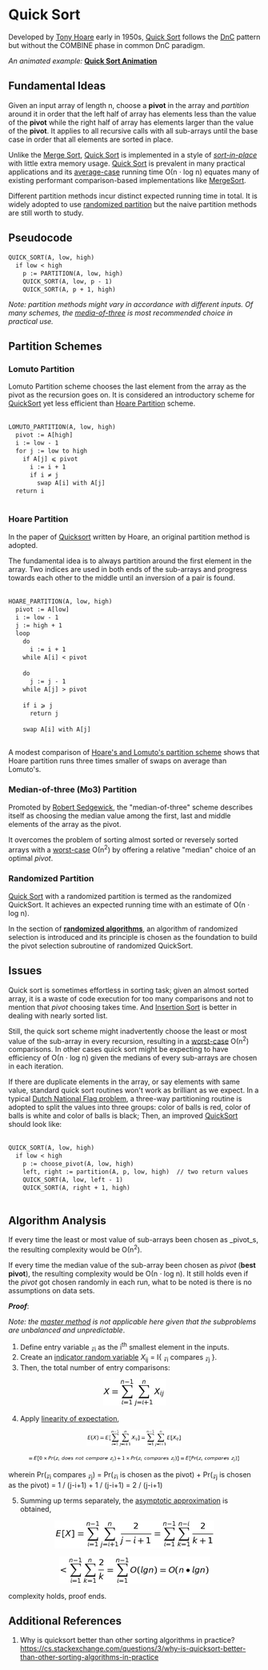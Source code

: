 # Quick Sort

Developed by [Tony Hoare](https://en.wikipedia.org/wiki/Tony_Hoare) early in 1950s, [Quick Sort](#quick-sort) follows the [DnC](../divide-and-conquer/overview.md) pattern but without the COMBINE phase in common DnC paradigm.

_An animated example:_ **[Quick Sort Animation](https://en.wikipedia.org/wiki/Quicksort#/media/File:Sorting_quicksort_anim.gif)**

## Fundamental Ideas

Given an input array of length n, choose a **pivot** in the array and _partition_ around it in order that the left half of array has elements less than the value of the **pivot** while the right half of array has elements larger than the value of the **pivot**. It applies to all recursive calls with all sub-arrays until the base case in order that all elements are sorted in place.

Unlike the [Merge Sort](merge-sort.md), [Quick Sort][quick-sort] is implemented in a style of [_sort-in-place_](overview.md) with little extra memory usage. [Quick Sort][quick-sort] is prevalent in many practical applications and its [average-case](../asymptotic-analysis.md) running time &Omicron;(n &sdot; log n) equates many of existing performant comparison-based implementations like [MergeSort](merge-sort.md).

Different partition methods incur distinct expected running time in total. It is widely adopted to use [randomized partition](#randomization-partition.md) but the naive partition methods are still worth to study.

## Pseudocode

```
QUICK_SORT(A, low, high)
  if low < high
    p := PARTITION(A, low, high)
    QUICK_SORT(A, low, p - 1)
    QUICK_SORT(A, p + 1, high)
```

_Note: partition methods might vary in accordance with different inputs. Of many schemes, the [media-of-three](#median-of-three-partition) is most recommended choice in practical use._

## Partition Schemes

### Lomuto Partition

Lomuto Partition scheme chooses the last element from the array as the pivot as the recursion goes on. It is considered an introductory scheme for [QuickSort][quick-sort] yet less efficient than [Hoare Partition](#hoare-partition) scheme.

<pre>
<code>
LOMUTO_PARTITION(A, low, high)
  pivot := A[high]
  i := low - 1
  for j := low to high
    if A[j] &les; pivot
      i := i + 1
      if i &ne; j
        swap A[i] with A[j]
  return i
</code>
</pre>

### Hoare Partition

In the paper of [Quicksort](https://academic.oup.com/comjnl/article-lookup/doi/10.1093/comjnl/5.1.10) written by Hoare, an original partition method is adopted.

The fundamental idea is to always partition around the first element in the array. Two indices are used in both ends of the sub-arrays and progress towards each other to the middle until an inversion of a pair is found.

<pre>
<code>
HOARE_PARTITION(A, low, high)
  pivot := A[low]
  i := low - 1
  j := high + 1
  loop
    do
      i := i + 1
    while A[i] < pivot

    do
      j := j - 1
    while A[j] > pivot

    if i &ges; j
      return j

    swap A[i] with A[j]
</code>
</pre>

A modest comparison of [Hoare's and Lomuto's partition scheme](https://cs.stackexchange.com/questions/11458/quicksort-partitioning-hoare-vs-lomuto) shows that Hoare partition runs three times smaller of swaps on average than Lomuto's.

### Median-of-three (Mo3) Partition

Promoted by [Robert Sedgewick](https://en.wikipedia.org/wiki/Robert_Sedgewick_(computer_scientist)), the "median-of-three" scheme describes itself as choosing the median value among the first, last and middle elements of the array as the pivot.

It overcomes the problem of sorting almost sorted or reversely sorted arrays with a [worst-case](../asymptotic-analysis.md) &Omicron;(n<sup>2</sup>) by offering a relative "median" choice of an optimal _pivot_.

### Randomized Partition

[Quick Sort][quick-sort] with a randomized partition is termed as the randomized QuickSort. It achieves an expected running time with an estimate of &Omicron;(n &sdot; log n).

In the section of [**randomized algorithms**](../randomization/randomized-algorithms.md), an algorithm of randomized selection is introduced and its principle is chosen as the foundation to build the pivot selection subroutine of randomized QuickSort.

## Issues

Quick sort is sometimes effortless in sorting task; given an almost sorted array, it is a waste of code execution for too many comparisons and not to mention that _pivot_ choosing takes time. And [Insertion Sort](insertion-sort.md) is better in dealing with nearly sorted list.

Still, the quick sort scheme might inadvertently choose the least or most value of the sub-array in every recursion, resulting in a [worst-case](../asymptotic-analysis.md) &Omicron;(n<sup>2</sup>) comparisons. In other cases quick sort might be expecting to have efficiency of &Omicron;(n &sdot; log n) given the medians of every sub-arrays are chosen in each iteration.

If there are duplicate elements in the array, or say elements with same value, standard quick sort routines won't work as brilliant as we expect. In a typical [Dutch National Flag problem](https://en.wikipedia.org/wiki/Dutch_national_flag_problem), a three-way partitioning routine is adopted to split the values into three groups: color of balls is red, color of balls is white and color of balls is black; Then, an improved [QuickSort][quick-sort] should look like:

<pre>
<code>
QUICK_SORT(A, low, high)
  if low < high
    p := choose_pivot(A, low, high)
    left, right := partition(A, p, low, high)  // two return values
    QUICK_SORT(A, low, left - 1)
    QUICK_SORT(A, right + 1, high)
</code>
</pre>

## Algorithm Analysis

If every time the least or most value of sub-arrays been chosen as _pivot_s, the resulting complexity would be &Omicron;(n<sup>2</sup>).

If every time the median value of the sub-array been chosen as _pivot_ (**best pivot**), the resulting complexity would be &Omicron;(n &sdot; log n). It still holds even if the _pivot_ got chosen randomly in each run, what to be noted is there is no assumptions on data sets.

_**Proof**_:

_Note: the [master method](../divide-and-conquer/master-method.md) is not applicable here given that the subproblems are unbalanced and unpredictable_.

1. Define entry variable &zscr;<sub>i</sub> as the i<sup>th</sup> smallest element in the inputs.
2. Create an [indicator random variable]() _X_<sub>ij</sub> = I{ &zscr;<sub>i</sub> compares &zscr;<sub>j</sub> }.
3. Then, the total number of entry comparisons:

<figure style="text-align:center">
  <img src="../images/quick_sort_proof_1.jpg" />
</figure>

4. Apply [linearity of expectation](),

<figure style="text-align:center">
  <img width="45%" src="../images/quick_sort_proof_2.png" />
</figure>

<figure style="text-align:center">
  <img width="100%" src="../images/quick_sort_proof_3.png" />
</figure>

wherein Pr(&zscr;<sub>i</sub> compares &zscr;<sub>j</sub>) = Pr(&zscr;<sub>i</sub> is chosen as the pivot) + Pr(&zscr;<sub>j</sub> is chosen as the pivot) = 1 / (j-i+1) + 1 / (j-i+1) = 2 / (j-i+1)

5. Summing up terms separately, the [asymptotic approximation](../asymptotic-analysis.md) is obtained,

<figure style="text-align:center">
  <img src="../images/quick_sort_proof_4.jpg" />
</figure>

<figure style="text-align:center">
  <img src="../images/quick_sort_proof_5.png" />
</figure>

complexity holds, proof ends.

[quick-sort]: (#quick-sort)

## Additional References

1. Why is quicksort better than other sorting algorithms in practice? https://cs.stackexchange.com/questions/3/why-is-quicksort-better-than-other-sorting-algorithms-in-practice